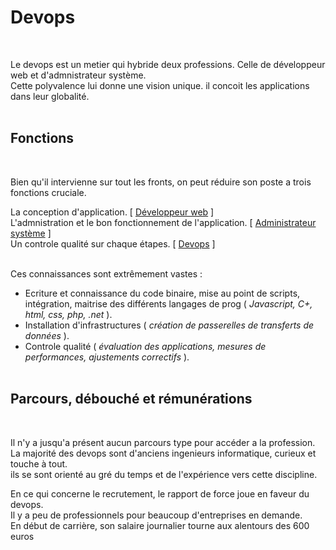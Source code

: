 # Devops
<br>


Le devops est un metier qui hybride deux professions. Celle de développeur web et d'admnistrateur système.  
Cette polyvalence lui donne une vision unique. il concoit les applications dans leur globalité.  
<br>

## Fonctions
<br>

Bien qu'il intervienne sur tout les fronts, on peut réduire son poste a trois fonctions cruciale.


La conception d'application. [ [Développeur web](https://www.orientation-pour-tous.fr/metier/developpement-web,15572.html) ]   
L'admnistration et le bon fonctionnement de l'application. [ [Administrateur système](https://www.orientation-pour-tous.fr/metier/administrateur-trice-systemes-reseaux,14117.html) ]  
Un controle qualité sur chaque étapes. [ [Devops](https://www.inteam.fr/fiche-metier/devops/) ]
<br><br>


Ces connaissances sont extrêmement vastes :

- Ecriture et connaissance du code binaire, mise au point de scripts, intégration, maitrise des différents langages de prog ( *Javascript, C+, html, css, php, .net* ).  
- Installation d'infrastructures ( *création de passerelles de transferts de données* ).  
- Controle qualité ( *évaluation des applications, mesures de performances, ajustements correctifs* ).
<br><br>

## Parcours, débouché et rémunérations
<br>

Il n'y a jusqu'a présent aucun parcours type pour accéder a la profession.  
La majorité des devops sont d'anciens ingenieurs informatique, curieux et touche à tout.  
ils se sont orienté au gré du temps et de l'expérience vers cette discipline.

En ce qui concerne le recrutement, le rapport de force joue en faveur du devops.  
Il y a peu de professionnels pour beaucoup d'entreprises en demande.  
En début de carrière, son salaire journalier tourne aux alentours des 600 euros
